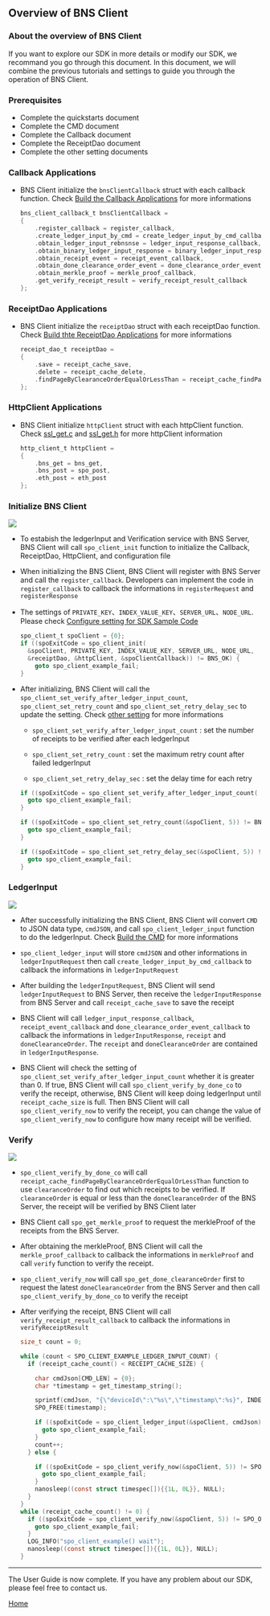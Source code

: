 ## Overview of BNS Client

### About the overview of BNS Client

If you want to explore our SDK in more details or modify our SDK, we recommand you go through this document. In this document, we will combine the previous tutorials and settings to guide you through the operation of BNS Client.

### Prerequisites

- Complete the quickstarts document
- Complete the CMD document
- Complete the Callback document
- Complete the ReceiptDao document
- Complete the other setting documents

### Callback Applications

- BNS Client initialize the `bnsClientCallback` struct with each callback function. Check [Build the Callback Applications](./callback_en.md) for more informations
  
  ```C
  bns_client_callback_t bnsClientCallback = 
  {
      .register_callback = register_callback,
      .create_ledger_input_by_cmd = create_ledger_input_by_cmd_callback,
      .obtain_ledger_input_rebnsnse = ledger_input_response_callback,
      .obtain_binary_ledger_input_response = binary_ledger_input_response_callback,
      .obtain_receipt_event = receipt_event_callback,
      .obtain_done_clearance_order_event = done_clearance_order_event_callback,
      .obtain_merkle_proof = merkle_proof_callback,
      .get_verify_receipt_result = verify_receipt_result_callback
  };
  ```

### ReceiptDao Applications

- BNS Client initialize the `receiptDao` struct with each receiptDao function. Check [Build thte ReceiptDao Applications](receiptDao_en.md) for more informations

  ```C
  receipt_dao_t receiptDao = 
  {
      .save = receipt_cache_save,
      .delete = receipt_cache_delete,
      .findPageByClearanceOrderEqualOrLessThan = receipt_cache_findPageByClearanceOrderEqualOrLessThan
  };
  ```

### HttpClient Applications

- BNS Client initialize `httpClient` struct with each httpClient function. Check [ssl_get.c](../example/bns-client-example/ssl_get.c) and [ssl_get.h](../example/bns-client-example/ssl_get.h) for more httpClient information

  ```C
  http_client_t httpClient = 
  {
      .bns_get = bns_get, 
      .bns_post = spo_post, 
      .eth_post = eth_post
  };
  ```

### Initialize BNS Client

![](../image/spo_client_init.png)

- To estabish the ledgerInput and Verification service with BNS Server, BNS Client will call `spo_client_init` function to initialize the Callback, ReceiptDao, HttpClient, and configuration file

- When initializing the BNS Client, BNS Client will register with BNS Server and call the `register_callback`. Developers can implement the code in `register_callback` to callback the informations in `registerRequest` and `registerResponse`
  
- The settings of `PRIVATE_KEY`、`INDEX_VALUE_KEY`、`SERVER_URL`、`NODE_URL`. Please check [Configure setting for SDK Sample Code](./quick_start_en.md)

  ```C
  spo_client_t spoClient = {0};
  if ((spoExitCode = spo_client_init(
    &spoClient, PRIVATE_KEY, INDEX_VALUE_KEY, SERVER_URL, NODE_URL,
    &receiptDao, &httpClient, &spoClientCallback)) != BNS_OK) {
      goto spo_client_example_fail;
  }
  
  ```

- After initializing, BNS Client will call the `spo_client_set_verify_after_ledger_input_count`, `spo_client_set_retry_count` and `spo_client_set_retry_delay_sec` to update the setting. Check [other setting](./other_setting_en.md) for more informations

  - `spo_client_set_verify_after_ledger_input_count` : set the number of receipts to be verified after each ledgerInput

  - `spo_client_set_retry_count` : set the maximum retry count after failed ledgerInput
  - `spo_client_set_retry_delay_sec` : set the delay time for each retry

  ```C
  if ((spoExitCode = spo_client_set_verify_after_ledger_input_count( &spoClient, 2)) != BNS_OK) {
    goto spo_client_example_fail;
  }

  if ((spoExitCode = spo_client_set_retry_count(&spoClient, 5)) != BNS_OK) {
    goto spo_client_example_fail;
  }

  if ((spoExitCode = spo_client_set_retry_delay_sec(&spoClient, 5)) != BNS_OK) {
    goto spo_client_example_fail;
  }
  ```

### LedgerInput

![](../image/spo_client_ldeger_input.png)

- After successfully initializing the BNS Client, BNS Client will convert `CMD` to JSON data type, `cmdJSON`, and call `spo_client_ledger_input` function to do the ledgerInput. Check [Build the CMD](./cmd_en.md) for more informations

- `spo_client_ledger_input` will store `cmdJSON` and other informations in `ledgerInputRequest` then call `create_ledger_input_by_cmd_callback` to callback the informations in `ledgerInputRequest`

- After building the `ledgerInputRequest`, BNS Client will send `ledgerInputRequest` to BNS Server, then receive the `ledgerInputResponse` from BNS Server and call `receipt_cache_save` to save the receipt

- BNS Client will call `ledger_input_response_callback`, `receipt_event_callback` and  `done_clearance_order_event_callback` to callback the informations in `ledgerInputResponse`, `receipt` and `doneClearanceOrder`. The `receipt` and `doneClearanceOrder` are contained in `ledgerInputResponse`.

- BNS Client will check the setting of `spo_client_set_verify_after_ledger_input_count` whether it is greater than 0. If true, BNS Client will call `spo_client_verify_by_done_co` to verify the receipt, otherwise, BNS Client will keep doing ledgerInput until `receipt_cache_size` is full. Then BNS Client will call `spo_client_verify_now` to verify the receipt, you can change the value of `spo_client_verify_now` to configure how many receipt will be verified.

### Verify

![](../image/spo_client_verify.png)

- `spo_client_verify_by_done_co` will call `receipt_cache_findPageByClearanceOrderEqualOrLessThan` function to use `clearanceOrder` to find out which receipts to be verified. If `clearanceOrder` is equal or less than the `doneClearanceOrder` of the BNS Server, the receipt will be verified by BNS Client later

- BNS Client call `spo_get_merkle_proof` to request the merkleProof of the receipts from the BNS Server.

- After obtaining the merkleProof, BNS Client will call the `merkle_proof_callback` to callback the informations in `merkleProof` and call `verify` function to verify the receipt.

- `spo_client_verify_now` will call `spo_get_done_clearanceOrder` first to request the latest `doneClearanceOrder` from the BNS Server and then call `spo_client_verify_by_done_co` to verify the receipt

- After verifying the receipt, BNS Client will call `verify_receipt_result_callback` to callback the informations in `verifyReceiptResult`

  ```C
  size_t count = 0;

  while (count < SPO_CLIENT_EXAMPLE_LEDGER_INPUT_COUNT) {
    if (receipt_cache_count() < RECEIPT_CACHE_SIZE) {

      char cmdJson[CMD_LEN] = {0};
      char *timestamp = get_timestamp_string();

      sprintf(cmdJson, "{\"deviceId\":\"%s\",\"timestamp\":%s}", INDEX_VALUE_KEY, timestamp);
      SPO_FREE(timestamp);

      if ((spoExitCode = spo_client_ledger_input(&spoClient, cmdJson)) != SPO_OK) {
        goto spo_client_example_fail;
      }
      count++;
    } else {

      if ((spoExitCode = spo_client_verify_now(&spoClient, 5)) != SPO_OK) {
        goto spo_client_example_fail;
      }
      nanosleep((const struct timespec[]){{1L, 0L}}, NULL);
    }
  }
  while (receipt_cache_count() != 0) {
    if ((spoExitCode = spo_client_verify_now(&spoClient, 5)) != SPO_OK) {
      goto spo_client_example_fail;
    }
    LOG_INFO("spo_client_example() wait");
    nanosleep((const struct timespec[]){{1L, 0L}}, NULL);
  }
  ```

----

The User Guide is now complete. If you have any problem about our SDK, please feel free to contact us.

[Home](../README.md)
